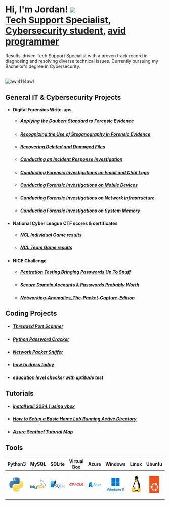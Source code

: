 <h1>Hi, I'm Jordan! <img src="https://media.giphy.com/media/hvRJCLFzcasrR4ia7z/giphy.gif" width="30px"/><br/><a href="https://www.linkedin.com/in/awl4114awl/">Tech Support Specialist</a>, <a href="https://tryhackme.com/p/awl4114awl">Cybersecurity student</a>, <a href="https://replit.com/@awl4114awl">avid programmer</a></h1>
Results-driven Tech Support Specialist with a proven track record in diagnosing and resolving diverse technical issues. Currently pursuing my Bachelor's degree in Cybersecurity.
<br />
<br />
<p align="left"> <img src="https://komarev.com/ghpvc/?username=awl4114awl&label=Profile%20views&color=0e75b6&style=flat" alt="awl4114awl" /> </p>

<h2>General IT & Cybersecurity Projects</h2> 

- <b>Digital Forensics Write-ups</b>
  - ##### [Applying the Daubert Standard to Forensic Evidence](https://github.com/awl4114awl/Jones-Bartlett-Learning)
  - ##### [Recognizing the Use of Steganography in Forensic Evidence](https://github.com/awl4114awl/Recognizing_the_Use_of_Steganography_in_Forensic_Evidence_4e)
  - ##### [Recovering Deleted and Damaged Files](https://github.com/awl4114awl/Recovering-Deleted-and-Damaged-Files)
  - ##### [Conducting an Incident Response Investigation](https://github.com/awl4114awl/Conducting-an-Incident-Response-Investigation)
  - ##### [Conducting Forensic Investigations on Email and Chat Logs](https://github.com/awl4114awl/Conducting-Forensic-Investigations-on-Email-and-Chat-Logs)
  - ##### [Conducting Forensic Investigations on Mobile Devices](https://github.com/awl4114awl/Conducting-Forensic-Investigations-on-Mobile-Devices)
  - ##### [Conducting Forensic Investigations on Network Infrastructure](https://github.com/awl4114awl/Conducting-Forensic-Investigations-on-Network-Infrastructure)
  - ##### [Conducting Forensic Investigations on System Memory](https://github.com/awl4114awl/Conducting-Forensic-Investigations-on-System-Memory)
- <b>National Cyber League CTF scores & certificates</b>
  - ##### [NCL Individual Game results](https://github.com/awl4114awl/NCL-INDIVIDUAL-GAME-SCORE-CARD-AND-CERT)
  - ##### [NCL Team Game results](https://github.com/awl4114awl/NCL-TEAM-GAME-SCORE-CARD-AND-CERT)

- <b>NICE Challenge</b>
  - ##### [Pentration Testing Bringing Passwords Up To Snuff](https://github.com/awl4114awl/Secure-Domain-Accounts-and-Passwords-Probably-Worth)
  - ##### [Secure Domain Accounts & Passwords Probably Worth](https://github.com/awl4114awl/Pentration-Testing-Bringing-Passwords-Up-To-Snuff)
  - ##### [Networking-Anomalies_The-Packet-Capture-Edition](https://github.com/awl4114awl/Networking-Anomalies_The-Packet-Capture-Edition)
    
<h2>Coding Projects</h2> 

  - ##### [Threaded Port Scanner](https://github.com/awl4114awl/Threaded-Port-Scanner)
  - ##### [Python Password Cracker](https://github.com/awl4114awl/Python-Password-Cracker)
  - ##### [Network Packet Sniffer](https://github.com/awl4114awl/Network-Packet-Sniffer)
  - ##### [how to dress today](https://github.com/awl4114awl/how-to-dress-today)
  - ##### [education level checker with aptitude test](https://github.com/awl4114awl/education-level-checker)

<h2>Tutorials</h2> 

  - ##### [install kali 2024.1 using vbox](https://github.com/awl4114awl/install-kali-2024.1)
  - ##### [How to Setup a Basic Home Lab Running Active Directory](https://github.com/awl4114awl/How-to-Setup-a-Basic-Home-Lab-Running-Active-Directory)
  - ##### [Azure Sentinel Tutorial Map](https://github.com/awl4114awl/Azure-Sentinel-Tutorial-Map)

<h2>Tools</h2>

| Python3 | MySQL | SQLite | Virtual Box | Azure | Windows | Linux | Ubuntu | Kali | Metasploit | Wireshark | Burpsuite | Netcat | Nmap |
|----------|----------|----------|----------|---------|----------|----------|----------|----------|----------|----------|----------|----------|----------|
|  <img src="https://github.com/devicons/devicon/blob/master/icons/python/python-original.svg" title="Python"  alt="Python" width="55" height="55"/> |<img src="https://github.com/devicons/devicon/blob/master/icons/mysql/mysql-original-wordmark.svg" title="MySQL" alt="MySQL" width="55" height="55"/>|<img src="https://github.com/devicons/devicon/blob/master/icons/sqlite/sqlite-original-wordmark.svg" title="SQLite" alt="SQLite" width="55" height="55"/>|<img src="https://github.com/devicons/devicon/blob/master/icons/oracle/oracle-original.svg" title="Oracle" alt="Oracle" width="80" height="55"/>|<img src="https://raw.githubusercontent.com/devicons/devicon/6910f0503efdd315c8f9b858234310c06e04d9c0/icons/azure/azure-original-wordmark.svg" title="Oracle" alt="Oracle" width="80" height="55"/>|<p align="center"><img src="https://github.com/devicons/devicon/blob/master/icons/windows11/windows11-original-wordmark.svg" title="Windows" alt="Windows" width="55" height="55"/>| <img src="https://github.com/devicons/devicon/blob/master/icons/linux/linux-original.svg" title="Linux" alt="Linux" width="55" height="55"/> | <img src="https://github.com/devicons/devicon/blob/master/icons/ubuntu/ubuntu-original.svg" title="Ubuntu" alt="Ubuntu" width="55" height="55"/> | <img src="https://github.com/canaleal/devicon/blob/new-icon-kali-linux/icons/kalilinux/kalilinux-original-wordmark.svg" title="Linux" alt="Linux" width="55" height="55"/> |<p align="center"><img src="https://asset.brandfetch.io/idFlREP4Jj/idsR5UInMm.png?updated=1712244345166" alt="msf" width="55" height="55" />|<p align="center"><img src="https://www.kali.org/tools/wireshark/images/wireshark-logo.svg" alt="wireshark" width="55" height="55" />|<p align="center"><img src="https://www.kali.org/tools/burpsuite/images/burpsuite-logo.svg" alt="burp" width="55" height="55" />|<p align="center"><img src="https://www.kali.org/tools/netcat/images/netcat-logo.svg" alt="netcat" width="55" height="55" />|<p align="center"><img src="https://nmap.org/images/sitelogo-nmap.svg" alt="nmap" width="55" height="55" />|

<!--
